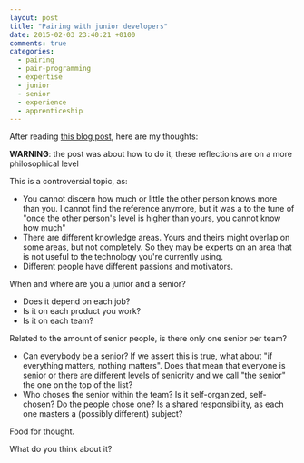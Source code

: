 ```yaml
---
layout: post
title: "Pairing with junior developers"
date: 2015-02-03 23:40:21 +0100
comments: true
categories: 
  - pairing
  - pair-programming
  - expertise
  - junior
  - senior
  - experience
  - apprenticeship
---
```


After reading [this blog post](https://devmynd.com/blog/2015-1-pairing-with-junior-developers), here are my thoughts:

**WARNING**: the post was about how to do it, these reflections are on a more philosophical level

This is a controversial topic, as:

* You cannot discern how much or little the other person knows more than you. I cannot find the reference anymore, but it was a to the tune of "once the other person's level is higher than yours, you cannot know how much"
* There are different knowledge areas. Yours and theirs might overlap on some areas, but not completely. So they may be experts on an area that is not useful to the technology you're currently using.
* Different people have different passions and motivators.

When and where are you a junior and a senior?
  
*  Does it depend on each job?
* Is it on each product you work?
* Is it on each team?

Related to the amount of senior people, is there only one senior per team?

*   Can everybody be a senior? If we assert this is true, what about "if everything matters, nothing matters". Does that mean that everyone is senior or there are different levels of seniority and we call "the senior" the one on the top of the list?
*   Who choses the senior within the team? Is it self-organized, self-chosen? Do the people chose one? Is a shared responsibility, as each one masters a (possibly different) subject?

Food for thought.

What do you think about it?

